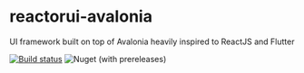 # reactorui-avalonia
UI framework built on top of Avalonia heavily inspired to ReactJS and Flutter

[![Build status](https://ci.appveyor.com/api/projects/status/h94yyuddmggachak?svg=true)](https://ci.appveyor.com/project/adospace/reactorui-avalonia)
![Nuget (with prereleases)](https://img.shields.io/nuget/vpre/AvaloniaReactorUI)
